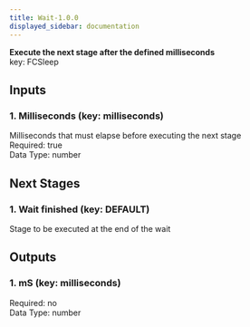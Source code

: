 ```yaml
---  
title: Wait-1.0.0  
displayed_sidebar: documentation  
---  
```

**Execute the next stage after the defined milliseconds**  
key: FCSleep  
  
## Inputs  
### 1. Milliseconds (key: milliseconds)  
Milliseconds that must elapse before executing the next stage  
Required: true  
Data Type: number   
## Next Stages  
### 1. Wait finished (key: DEFAULT)  
Stage to be executed at the end of the wait  
## Outputs  
### 1. mS (key: milliseconds)  
  
Required: no  
Data Type: number 
